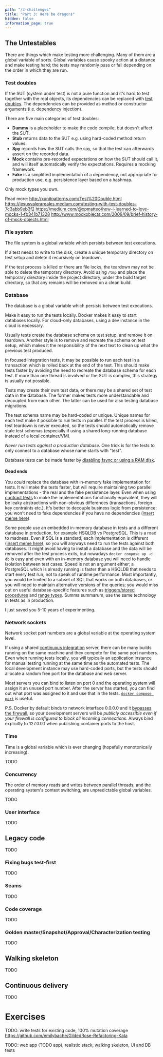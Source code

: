 ```yaml
---
path: "/3-challenges"
title: "Part 3: Here be dragons"
hidden: false
information_page: true
---
```



## The Untestables

There are things which make testing more challenging. Many of them are a global variable of sorts. Global variables cause spooky action at a distance and make testing hard; the tests may randomly pass or fail depending on the order in which they are run.


### Test doubles

If the SUT (system under test) is not a pure function and it's hard to test together with the real objects, its dependencies can be replaced with [test doubles](https://martinfowler.com/bliki/TestDouble.html). The dependencies can be provided as method or constructor arguments (i.e. dependency injection).

There are five main categories of test doubles:

- **Dummy** is a placeholder to make the code compile, but doesn't affect the SUT.
- **Stub** returns data to the SUT e.g. using hard-coded method return values.
- **Spy** records how the SUT calls the spy, so that the test can afterwards assert on the recorded data.
- **Mock** contains pre-recorded expectations on how the SUT should call it, and will itself automatically verify the expectations. Requires a mocking framework.
- **Fake** is a simplified implementation of a dependency, not appropriate for production use, e.g. persistence layer based on a hashmap.

Only mock types you own.

Read more:
http://xunitpatterns.com/Test%20Double.html
https://jesusvalerareales.medium.com/testing-with-test-doubles-7c3abb9eb3f2
https://medium.com/@xpmatteo/how-i-learned-to-love-mocks-1-fb341b71328
http://www.mockobjects.com/2009/09/brief-history-of-mock-objects.html


### File system

The file system is a global variable which persists between test executions.

If a test needs to write to the disk, create a unique temporary directory on test setup and delete it recursively on teardown.

If the test process is killed or there are file locks, the teardown may not be able to delete the temporary directory. Avoid using `/tmp` and place the temporary directory inside the project directory, under the build target directory, so that any remains will be removed on a clean build.


### Database

The database is a global variable which persists between test executions.

Make it easy to run the tests locally. Docker makes it easy to start databases locally. For cloud-only databases, using a dev instance in the cloud is necessary.

Usually tests create the database schema on test setup, and remove it on teardown. Another style is to remove and recreate the schema on test setup, which makes it the responsibility of the next text to clean up what the previous test produced.

In focused integration tests, it may be possible to run each test in a transaction which is rolled back at the end of the test. This should make tests faster by avoiding the need to recreate the database schema for each test. If more than one thread is involved or the SUT is complex, this strategy is usually not possible.

Tests may create their own test data, or there may be a shared set of test data in the database. The former makes tests more understandable and decoupled from each other. The latter can be used for also testing database migrations.

The test schema name may be hard-coded or unique. Unique names for each test make it possible to run tests in parallel. If the test process is killed, test teardown is never executed, so the tests should automatically remove stale test schemas (especially if using a shared long-running database instead of a local container/VM).

*Never run tests against a production database.* One trick is for the tests to only connect to a database whose name starts with "test".

Database tests can be made faster by [disabling fsync or using a RAM disk](https://pythonspeed.com/articles/faster-db-tests/).


#### Dead ends

You *could* replace the database with in-memory fake implementation for tests. It will make the tests faster, but will require maintaining two parallel implementations - the real and the fake persistence layer. Even when using [contract tests](https://blog.thecodewhisperer.com/permalink/getting-started-with-contract-tests) to make the implementations functionally equivalent, they will be leaky abstractions with non-obvious differences (transactions, foreign key contraints etc.). It's better to decouple business logic from persistence: you won't need to fake dependencies if you have no dependencies ([insert meme here](https://knowyourmeme.com/memes/roll-safe)).

Some people use an embedded in-memory database in tests and a different database in production, for example HSQLDB vs PostgreSQL. This is a road to madness. Even if SQL is a standard, each implementation is different ([insert meme here](https://xkcd.com/927/)), so you will anyways need to run the tests against both databases. It might avoid having to install a database and the data will be removed after the test process exits, but nowadays `docker compose up -d db` is easy and even with an in-memory database you will need to handle isolation between test cases. Speed is not an argument either; a PostgreSQL which is already running is faster than a HSQLDB that needs to start every test run, not to speak of runtime performance. Most importantly, you would be limited to a subset of SQL that works on both databases, or you will need to maintain alternative versions of the queries; you would miss out on useful database-specific features such as [triggers/stored procedures](https://www.postgresql.org/docs/13/plpgsql-trigger.html) and [range types](https://medium.com/pyankit/postgres-range-types-are-dope-ca18923f3d46). Summa summarum, use the same technology in tests as in production.

I just saved you 5-10 years of experimenting.


### Network sockets

Network socket port numbers are a global variable at the operating system level.

If using a shared [continuous integration](https://martinfowler.com/articles/continuousIntegration.html) server, there can be many builds running on the same machine and they compete for the same port numbers. Even when running tests locally, you will typically an application instance for manual testing running at the same time as the automated tests. The local development instance may use hard-coded ports, but the tests should allocate a random free port for the database and web server.

Most servers you can bind to listen on port 0 and the operating system will assign it an unused port number. After the server has started, you can find out what port was assigned to it and use that in the tests. [`docker compose port`](https://docs.docker.com/compose/reference/port/) is useful.

P.S. Docker by default binds to network interface 0.0.0.0 and it [bypasses the firewall](https://github.com/moby/moby/issues/22054), so your development servers will be *publicly accessible even if your firewall is configured to block all incoming connections*. Always bind explicitly to 127.0.0.1 when publishing container ports to the host.


### Time

Time is a global variable which is ever changing (hopefully monotonically increasing).

TODO


### Concurrency

The order of memory reads and writes between parallel threads, and the operating system's context switching, are unpredictable global variables.

TODO


### User interface

TODO


## Legacy code

TODO


### Fixing bugs test-first

TODO


### Seams

TODO


### Code coverage

TODO


### Golden master/Snapshot/Approval/Characterization testing

TODO


## Walking skeleton

TODO


## Continuous delivery

TODO


# Exercises

TODO: write tests for existing code, 100% mutation coverage
https://github.com/emilybache/GildedRose-Refactoring-Kata

TODO: web app (TODO app), realistic stack, walking skeleton, UI and DB tests
